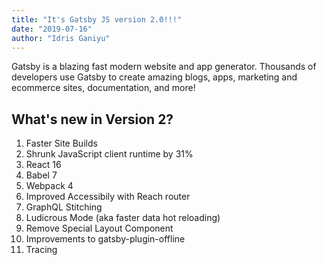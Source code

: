 ```yaml
---
title: "It's Gatsby JS version 2.0!!!"
date: "2019-07-16"
author: "Idris Ganiyu"
---
```


Gatsby is a blazing fast modern website and app generator. Thousands of developers use Gatsby to create amazing blogs, apps, marketing and ecommerce sites, documentation, and more!

## What's new in Version 2?

1. Faster Site Builds
2. Shrunk JavaScript client runtime by 31%
3. React 16
4. Babel 7
5. Webpack 4
6. Improved Accessibily with Reach router
7. GraphQL Stitching
8. Ludicrous Mode (aka faster data hot reloading)
9. Remove Special Layout Component
10. Improvements to gatsby-plugin-offline
11. Tracing
